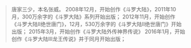> 唐家三少，本名张威。
> 2008年12月，开始创作《斗罗大陆》，2011年10月，300万余字的《斗罗大陆》系列开始出版；
> 2012年11月，开始创作《斗罗大陆II绝世唐门》，12月，530万余字的《斗罗大陆II绝世唐门》开始出版；
> 2015年3月，开始创作《斗罗大陆外传神界传说》
> 2016年1月，开始创作《斗罗大陆Ⅲ龙王传说》并于同月开始出版；